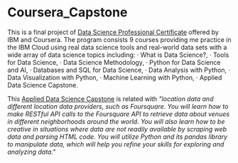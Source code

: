 # Coursera_Capstone

This is a final project of [Data Science Professional Certificate](https://www.coursera.org/professional-certificates/ibm-data-science) offered by IBM and Coursera. The program consists 9 courses providing me practice in the IBM Cloud using real data science tools and real-world data sets with a wide array of data science topics including:
· What is Data Science?,
· Tools for Data Science,
· Data Science Methodology,
· Python for Data Science and AI,
· Databases and SQL for Data Science,
· Data Analysis with Python,
· Data Visualization with Python,
· Machine Learning with Python,
· Applied Data Science Capstone.

This [Applied Data Science Capstone](https://www.coursera.org/learn/applied-data-science-capstone) is related with *"location data and different location data providers, such as Foursquare. You will learn how to make RESTful API calls to the Foursquare API to retrieve data about venues in different neighborhoods around the world. You will also learn how to be creative in situations where data are not readily available by scraping web data and parsing HTML code. You will utilize Python and its pandas library to manipulate data, which will help you refine your skills for exploring and analyzing data."*

